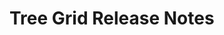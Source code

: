 <!-- Release notes authoring guidelines: http://keepachangelog.com/ -->

# Tree Grid Release Notes

<!-- ## [Unreleased] -->

<!-- ## [VERSION] -->
